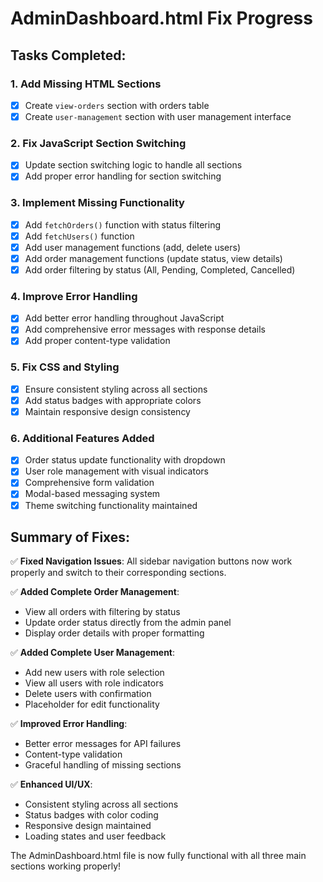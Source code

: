 # AdminDashboard.html Fix Progress

## Tasks Completed:

### 1. Add Missing HTML Sections
- [x] Create `view-orders` section with orders table
- [x] Create `user-management` section with user management interface

### 2. Fix JavaScript Section Switching
- [x] Update section switching logic to handle all sections
- [x] Add proper error handling for section switching

### 3. Implement Missing Functionality
- [x] Add `fetchOrders()` function with status filtering
- [x] Add `fetchUsers()` function  
- [x] Add user management functions (add, delete users)
- [x] Add order management functions (update status, view details)
- [x] Add order filtering by status (All, Pending, Completed, Cancelled)

### 4. Improve Error Handling
- [x] Add better error handling throughout JavaScript
- [x] Add comprehensive error messages with response details
- [x] Add proper content-type validation

### 5. Fix CSS and Styling
- [x] Ensure consistent styling across all sections
- [x] Add status badges with appropriate colors
- [x] Maintain responsive design consistency

### 6. Additional Features Added
- [x] Order status update functionality with dropdown
- [x] User role management with visual indicators
- [x] Comprehensive form validation
- [x] Modal-based messaging system
- [x] Theme switching functionality maintained

## Summary of Fixes:

✅ **Fixed Navigation Issues**: All sidebar navigation buttons now work properly and switch to their corresponding sections.

✅ **Added Complete Order Management**: 
- View all orders with filtering by status
- Update order status directly from the admin panel
- Display order details with proper formatting

✅ **Added Complete User Management**:
- Add new users with role selection
- View all users with role indicators
- Delete users with confirmation
- Placeholder for edit functionality

✅ **Improved Error Handling**:
- Better error messages for API failures
- Content-type validation
- Graceful handling of missing sections

✅ **Enhanced UI/UX**:
- Consistent styling across all sections
- Status badges with color coding
- Responsive design maintained
- Loading states and user feedback

The AdminDashboard.html file is now fully functional with all three main sections working properly!
